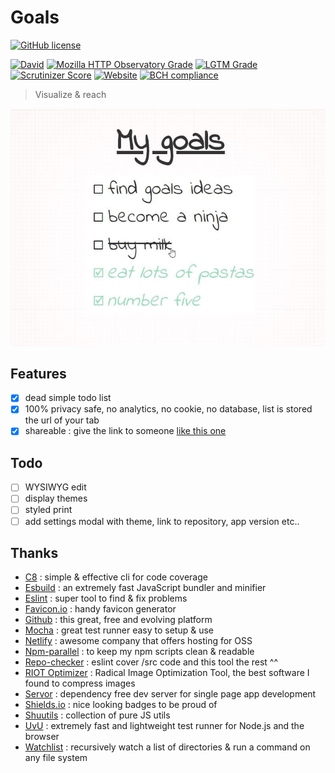 # Goals

[![GitHub license](https://img.shields.io/github/license/shuunen/goals.svg?color=informational)](https://github.com/Shuunen/goals/blob/master/LICENSE)

[![David](https://img.shields.io/david/shuunen/goals.svg)](https://david-dm.org/shuunen/goals)
[![Mozilla HTTP Observatory Grade](https://img.shields.io/mozilla-observatory/grade/shuunen-goals.netlify.app.svg?publish)](https://observatory.mozilla.org/analyze/shuunen-goals.netlify.app)
[![LGTM Grade](https://img.shields.io/lgtm/grade/javascript/github/Shuunen/goals.svg)](https://lgtm.com/projects/g/Shuunen/goals)
[![Scrutinizer Score](https://scrutinizer-ci.com/g/Shuunen/recipes/badges/quality-score.png?b=master)](https://scrutinizer-ci.com/g/Shuunen/recipes)
[![Website](https://img.shields.io/website/https/shuunen-goals.netlify.app.svg)](https://shuunen-goals.netlify.app)
[![BCH compliance](https://bettercodehub.com/edge/badge/Shuunen/folio?branch=master)](https://bettercodehub.com/)

> Visualize & reach

[![demo](docs/demo.jpg)](https://shuunen-goals.netlify.app#My%20goals=become%20a%20ninja,buy%20milk,!eat%20lots%20of%20pastas,find%20goals%20ideas,number%20five&something_else=12)

## Features

- [x] dead simple todo list
- [x] 100% privacy safe, no analytics, no cookie, no database, list is stored the url of your tab
- [x] shareable : give the link to someone [like this one](https://shuunen-goals.netlify.app#My%20goals=become%20a%20ninja,buy%20milk,!eat%20lots%20of%20pastas,find%20goals%20ideas,number%20five&something_else=12)

## Todo

- [ ] WYSIWYG edit
- [ ] display themes
- [ ] styled print
- [ ] add settings modal with theme, link to repository, app version etc..

## Thanks

- [C8](https://github.com/bcoe/c8) : simple & effective cli for code coverage
- [Esbuild](https://github.com/evanw/esbuild) : an extremely fast JavaScript bundler and minifier
- [Eslint](https://eslint.org) : super tool to find & fix problems
- [Favicon.io](https://favicon.io/favicon-generator/?t=G&ff=Linden+Hill&fs=120&fc=%23FFFFFF&b=rounded&bc=%230A5) : handy favicon generator
- [Github](https://github.com) : this great, free and evolving platform
- [Mocha](https://github.com/mochajs/mocha) : great test runner easy to setup & use
- [Netlify](https://netlify.com) : awesome company that offers hosting for OSS
- [Npm-parallel](https://github.com/spion/npm-parallel) : to keep my npm scripts clean & readable
- [Repo-checker](https://github.com/Shuunen/repo-checker) : eslint cover /src code and this tool the rest ^^
- [RIOT Optimizer](https://riot-optimizer.com) : Radical Image Optimization Tool, the best software I found to compress images
- [Servor](https://github.com/lukejacksonn/servor) : dependency free dev server for single page app development
- [Shields.io](https://shields.io) : nice looking badges to be proud of
- [Shuutils](https://github.com/Shuunen/shuutils) : collection of pure JS utils
- [UvU](https://github.com/lukeed/uvu) : extremely fast and lightweight test runner for Node.js and the browser
- [Watchlist](https://github.com/lukeed/watchlist) : recursively watch a list of directories & run a command on any file system
